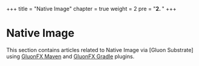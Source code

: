 +++
title = "Native Image"
chapter = true
weight = 2
pre = "<b>2. </b>"
+++

# Native Image

This section contains articles related to Native Image via [Gluon Substrate]
using [GluonFX Maven](https://github.com/gluonhq/gluonfx-maven-plugin)
and [GluonFX Gradle](https://github.com/gluonhq/gluonfx-gradle-plugin) plugins.